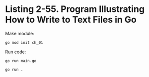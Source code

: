 # Listing 2-55. Program Illustrating How to Write to Text Files in Go
Make module:

```
go mod init ch_01 
```

Run code:

```
go run main.go
```

```
go run .
```